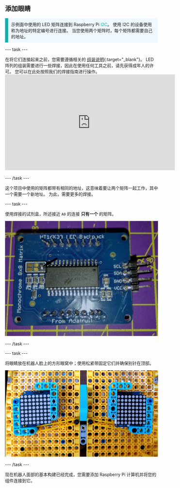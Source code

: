 ## 添加眼睛

<p style="border-left: solid; border-width:10px; border-color: #0faeb0; background-color: aliceblue; padding: 10px;">示例面中使用的 LED 矩阵连接到 Raspberry Pi <span style="color: #0faeb0">I2C</span>。 使用 I2C 的设备使用称为地址的特定编号进行连接。 当您使用两个矩阵时，每个矩阵都需要自己的地址。 </p>

--- task ---

在将它们连接起来之前，您需要遵循相关的 [组装说明](https://learn.adafruit.com/adafruit-led-backpack/0-8-8x8-matrix-assembly){:target="_blank"}。 LED 阵列的组装需要进行一些焊接，因此在使用任何工具之前，请先获得成年人的许可。 您可以在此处按照我们的焊接指南进行操作。 <iframe width="560" height="315" src="https://www.youtube.com/embed/8Z-2wPWGnqE" title="YouTube 视频播放器" frameborder="0" allow="accelerometer; autoplay; clipboard-write; encrypted-media; gyroscope; picture-in-picture" allowfullscreen mark="crwd-mark"></iframe>

--- /task ---

这个项目中使用的矩阵都带有相同的地址，这意味着要让两个矩阵一起工作，其中一个需要一个新地址。 为此，需要更多的焊接。

--- task ---

使用焊接的试剂盒，所述接近 `A0` 的连接 **只有一个** 的矩阵。

![焊接和未焊接电路板的图像。](images/A0-soldering.jpg)

--- /task ---

--- task ---

将眼睛放在机器人脸上的方形眼窝中；使用松紧带固定它们并确保别针在顶部。

![图像显示安装在 LEGO® 表面的 8 x 8 阵列。](images/array_eyes.jpg)

--- /task ---

现在机器人面部的基本构建已经完成，您需要添加 Raspberry Pi 计算机并将您的组件连接到它。
